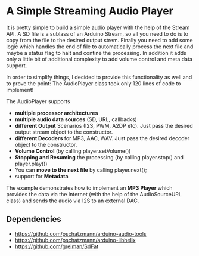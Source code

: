 # A Simple Streaming Audio Player

It is pretty simple to build a simple audio player with the help of the Stream API. A SD file is a sublass of an Arduino Stream, so all you need to do is to copy from the file to the desired output strem. Finally you need to add some logic which handles the end of file to automatically process the next file and maybe a status flag to halt and contine the processing. In addition it adds only a little bit of additional complexity to add volume control and meta data support.

In order to simplify things, I decided to provide this functionality as well and to prove the point: The AudioPlayer class took only 120 lines of code to implement!

The AudioPlayer supports 

- __multiple processor architectures__
- __multiple audio data sources__ (SD, URL, callbacks)
- __different Output__ Scenarios (I2S, PWM, A2DP etc). Just pass the desired output stream object to the constructor.
- __different Decoders__ for MP3, AAC, WAV. Just pass the desired decoder object to the constructor.
- __Volume Control__ (by calling player.setVolume())
- __Stopping and Resuming__ the processing (by calling player.stop() and player.play())
- You can __move to the next file__ by calling player.next();
- support for __Metadata__


The example demonstrates how to implement an __MP3 Player__ which provides the data via the Internet (with the help of the AudioSourceURL class) and sends the audio via I2S to an external DAC.

## Dependencies

- https://github.com/pschatzmann/arduino-audio-tools
- https://github.com/pschatzmann/arduino-libhelix
- https://github.com/greiman/SdFat
